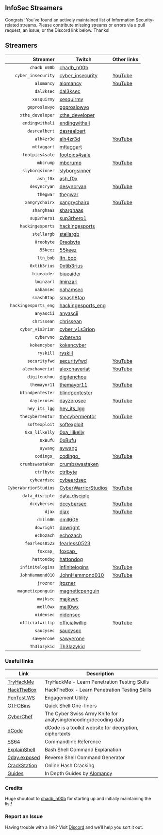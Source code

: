 ## InfoSec Streamers

Congrats! You've found an actively maintained list of Information Security-related streams. Please contribute missing streams or errors via a pull request, an issue, or the Discord link below. Thanks!

## Streamers

Streamer | Twitch | Other links
---: | --- | :---
`chadb_n00b` | [chadb_n00b](https://www.twitch.tv/chadb_n00b) | 
`cyber_insecurity` | [cyber_insecurity](https://www.twitch.tv/cyber_insecurity) | [YouTube](https://www.youtube.com/channel/UCL4JGzitDkX5TOwzs9A02Kg)
`alomancy` | [alomancy](https://www.twitch.tv/alomancy) | [YouTube](https://www.youtube.com/channel/UCe2i94acge3Bv2Tmjla0h_g)
`dal3ksec` | [dal3ksec](https://www.twitch.tv/dal3ksec) | 
`xesquirmy` | [xesquirmy](https://www.twitch.tv/xesquirmy) | 
`goproslowyo` | [goproslowyo](https://www.twitch.tv/goproslowyo) | 
`xthe_developer` | [xthe_developer](https://www.twitch.tv/xthe_developer) | 
`endingwithali` | [endingwithali](https://www.twitch.tv/endingwithali) | 
`dasrealbert` | [dasrealbert](https://www.twitch.tv/dasrealbert) | 
`alh4zr3d` | [alh4zr3d](https://www.twitch.tv/alh4zr3d) | [YouTube](https://www.youtube.com/channel/UCz-Z-d2VPQXHGkch0-_KovA)
`mttaggart` | [mttaggart](https://www.twitch.tv/mttaggart) | 
`footpics4sale` | [footpics4sale](https://www.twitch.tv/footpics4sale) | 
`mbcrump` | [mbcrump](https://www.twitch.tv/mbcrump) | [YouTube](https://www.youtube.com/channel/UCCjHMUEzoCauYet8NG4sCog)
`slyborgsinner` | [slyborgsinner](https://www.twitch.tv/slyborgsinner) | 
`ash_f0x` | [ash_f0x](https://www.twitch.tv/ash_f0x) | 
`desyncryan` | [desyncryan](https://www.twitch.tv/desyncryan) | [YouTube](https://www.youtube.com/channel/UCQWQlNq07_Rumy2i69dpqBw)
`thegwar` | [thegwar](https://www.twitch.tv/thegwar) | 
`xangrychairx` | [xangrychairx](https://www.twitch.tv/xangrychairx) | [YouTube](https://www.youtube.com/channel/UCS1KHdnVAV1-Qx0jquAiBLA)
`sharghaas` | [sharghaas](https://www.twitch.tv/sharghaas) | 
`sup3rhero1` | [sup3rhero1](https://www.twitch.tv/sup3rhero1) | 
`hackingesports` | [hackingesports](https://www.twitch.tv/hackingesports) | 
`stellargb` | [stellargb](https://www.twitch.tv/stellargb) | 
`0reobyte` | [0reobyte](https://www.twitch.tv/0reobyte) | 
`55keez` | [55keez](https://www.twitch.tv/55keez) | 
`ltn_bob` | [ltn_bob](https://www.twitch.tv/ltn_bob) | 
`0xtib3rius` | [0xtib3rius](https://www.twitch.tv/0xtib3rius) | 
`biueaider` | [biueaider](https://www.twitch.tv/biueaider) | 
`lminzarl` | [lminzarl](https://www.twitch.tv/lminzarl) | 
`nahamsec` | [nahamsec](https://www.twitch.tv/nahamsec) | 
`smash8tap` | [smash8tap](https://www.twitch.tv/smash8tap) | 
`hackingesports_eng` | [hackingesports_eng](https://www.twitch.tv/hackingesports_eng) | 
`anyascii` | [anyascii](https://www.twitch.tv/anyascii) | 
`chrissean` | [chrissean](https://www.twitch.tv/chrissean) | 
`cyber_v1s3rion` | [cyber_v1s3rion](https://www.twitch.tv/cyber_v1s3rion) | 
`cybervno` | [cybervno](https://www.twitch.tv/cybervno) | 
`kokencyber` | [kokencyber](https://www.twitch.tv/kokencyber) | 
`ryskill` | [ryskill](https://www.twitch.tv/ryskill) | 
`securityfwd` | [securityfwd](https://www.twitch.tv/securityfwd) | [YouTube](https://www.youtube.com/channel/UCgTNupxATBfWmfehv21ym-g)
`alexchaveriat` | [alexchaveriat](https://www.twitch.tv/alexchaveriat) | [YouTube](https://www.youtube.com/c/AlexChaveriat/videos)
`digitenchou` | [digitenchou](https://www.twitch.tv/digitenchou) | 
`themayor11` | [themayor11](https://www.twitch.tv/themayor11) | [YouTube](https://www.youtube.com/channel/UC5J6JvH5F29FllbLjwmA5ZA)
`blindpentester` | [blindpentester](https://www.twitch.tv/blindpentester) | 
`dayzerosec` | [dayzerosec](https://www.twitch.tv/dayzerosec) | [YouTube](https://www.youtube.com/channel/UCXFC76FDHZRVes6_lZqwLBA)
`hey_its_lgg` | [hey_its_lgg](https://www.twitch.tv/hey_its_lgg) | 
`thecybermentor` | [thecybermentor](https://www.twitch.tv/thecybermentor) | [YouTube](https://www.youtube.com/channel/UC0ArlFuFYMpEewyRBzdLHiw)
`softexploit` | [softexploit](https://www.twitch.tv/softexploit) | 
`0xa_lilkelly` | [0xa_lilkelly](https://www.twitch.tv/0xa_lilkelly) | 
`0xBufu` | [0xBufu](https://www.twitch.tv/0xBufu) | 
`aywang` | [aywang](https://www.twitch.tv/aywang) | 
`codingo_` | [codingo_](https://www.twitch.tv/codingo_) | [YouTube](https://www.youtube.com/channel/UCUfO02gdMDXgOJWdv_jiLMg)
`crumbswastaken` | [crumbswastaken](https://www.twitch.tv/crumbswastaken) | 
`ctrlbyte` | [ctrlbyte](https://www.twitch.tv/ctrlbyte) | 
`cybeardsec` | [cybeardsec](https://www.twitch.tv/cybeardsec) | 
`CyberWarriorStudios` | [CyberWarriorStudios](https://www.twitch.tv/CyberWarriorStudios) | [YouTube](https://www.youtube.com/channel/UC1BeplJcC5YGHjcF8QyRD7g)
`data_disciple` | [data_disciple](https://www.twitch.tv/data_disciple) | 
`dccybersec` | [dccybersec](https://www.twitch.tv/dccybersec) | [YouTube](https://www.youtube.com/channel/UC3sccPO4v8YqCTn8sezZGTw)
`djax` | [djax](https://www.twitch.tv/djax) | [YouTube](https://www.youtube.com/channel/UCJVQ4X0olUFq0nrxS8Xvijg)
`dmll606` | [dmll606](https://www.twitch.tv/dmll606) | 
`dowright` | [dowright](https://www.twitch.tv/dowright) | 
`echozach` | [echozach](https://www.twitch.tv/echozach) | 
`fearless0523` | [fearless0523](https://www.twitch.tv/fearless0523) | 
`foxcap_` | [foxcap_](https://www.twitch.tv/foxcap_) | 
`hattondog` | [hattondog](https://www.twitch.tv/hattondog) | 
`infinitelogins` | [infinitelogins](https://www.twitch.tv/infinitelogins) | [YouTube](https://www.youtube.com/channel/UC_nKukFaGysjMzqMVHEIgxQ)
`JohnHammond010` | [JohnHammond010](https://www.twitch.tv/JohnHammond010) | [YouTube](https://www.youtube.com/channel/UCVeW9qkBjo3zosnqUbG7CFw)
`jrozner` | [jrozner](https://www.twitch.tv/jrozner) | 
`magneticpenguin` | [magneticpenguin](https://www.twitch.tv/magneticpenguin) | 
`majksec` | [majksec](https://www.twitch.tv/majksec) | 
`mell0wx` | [mell0wx](https://www.twitch.tv/mell0wx) | 
`nidensec` | [nidensec](https://www.twitch.tv/nidensec) | 
`officialwillip` | [officialwillip](https://www.twitch.tv/officialwillip) | [YouTube](https://www.youtube.com/channel/UCaOOGHgwrcyf527o838yLyg)
`saucysec` | [saucysec](https://www.twitch.tv/saucysec) | 
`sawyerone` | [sawyerone](https://www.twitch.tv/sawyerone) | 
`Th3lazykid` | [Th3lazykid](https://www.twitch.tv/Th3lazykid) | 



### Useful links

Link | Description
--- | ---
[TryHackMe](https://tryhackme.com) | TryHackMe - Learn Penetration Testing Skills 
[HackTheBox](https://hackthebox.eu) | HackTheBox - Learn Penetration Testing Skills
[PenTest.WS](https://pentest.ws) | Engagement Utility
[GTFOBins](https://gtfobins.github.io) | Quick Shell One-liners
[CyberChef](https://gchq.github.io/CyberChef) | The Cyber Swiss Army Knife for analysing/encoding/decoding data
[dCode](https://www.dcode.fr/en) | dCode is a toolkit website for decryption, ciphertexts
[SS64](https://ss64.com) | Commandline Reference
[ExplainShell](https://explainshell.com) | Bash Shell Command Explanation
[0day.exposed](https://www.revshells.com) | Reverse Shell Command Generator
[CrackStation](https://crackstation.net) | Online Hash Cracking
[Guides](https://alomancy.gitbook.io/guides/) | In Depth Guides by [Alomancy](https://www.twitch.tv/alomancy)


### Credits

Huge shoutout to [chadb_n00b](https://twitch.tv/chadb_n00b) for starting up and initially maintaining the list!


### Report an Issue

Having trouble with a link? Visit [Discord](https://discord.gg/C9k5tJYHcr) and we’ll help you sort it out.
